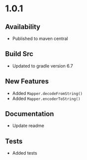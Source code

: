 # 1.0.1
## Availability
- Published to maven central

## Build Src
- Updated to gradle version 6.7

## New Features
- Added `Mapper.decodeFromString()`
- Added `Mapper.encoderToString()`

## Documentation
- Update readme

## Tests
- Added tests